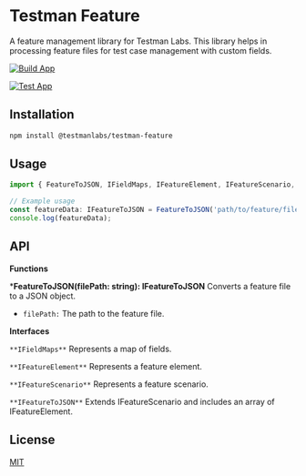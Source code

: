 # Testman Feature

A feature management library for Testman Labs. This library helps in processing feature files for test case management with custom fields.

[![Build App](https://github.com/Testman-Labs/testman-feature/actions/workflows/build.yml/badge.svg)](https://github.com/Testman-Labs/testman-feature/actions/workflows/build.yml)

[![Test App](https://github.com/Testman-Labs/testman-feature/actions/workflows/test.yml/badge.svg)](https://github.com/Testman-Labs/testman-feature/actions/workflows/test.yml)



## Installation

```sh
npm install @testmanlabs/testman-feature
```

## Usage
```ts
import { FeatureToJSON, IFieldMaps, IFeatureElement, IFeatureScenario, IFeatureToJSON } from '@testmanlabs/testman-feature';

// Example usage
const featureData: IFeatureToJSON = FeatureToJSON('path/to/feature/file');
console.log(featureData);
```

## API

**Functions**

***FeatureToJSON(filePath: string): IFeatureToJSON**
Converts a feature file to a JSON object.

- `filePath:` The path to the feature file.

**Interfaces**

`**IFieldMaps**` Represents a map of fields.

`**IFeatureElement**` Represents a feature element.

`**IFeatureScenario**` Represents a feature scenario.

`**IFeatureToJSON**` Extends IFeatureScenario and includes an array of IFeatureElement.


## License

[MIT](/LICENSE.txt)